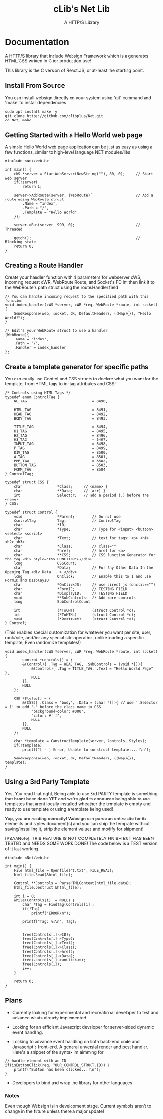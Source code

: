 <div align="center">
    <h1>cLib's Net Lib</h1>
    <p>A HTTP/S Library</p>
</div>

# Documentation

A HTTP/S library that include Websign Framework which is a generates HTML/CSS written in C for production use!

This library is the C version of React.JS, or at-least the starting point.

## Install From Source

You can install websign directly on your system using 'git' command and 'make' to install dependencies

```
sudo apt install make -y
git clone https://github.com/clibplus/Net.git
cd Net; make
```

## Getting Started with a Hello World web page

A simple Hello World web page application can be just as easy as using a few functions, similar to high-level language NET modules/libs

```
#include <Net/web.h>

int main() {
    cWS *server = StartWebServer(NewString(""), 80, 0);     // Start web server
    if(!server)
        return 1;

    server->AddRoute(server, (WebRoute){                    // Add a route using WebRoute struct
        .Name = "index",
        .Path = "/",
        .Template = "Hello World"
    });

    server->Run(server, 999, 0);                            // Threaded

    getch();                                                // Blocking state
    return 0;
}
```

## Creating a Route Handler

Create your handler function with 4 parameters for webserver cWS, incoming request cWR, WebRoute Route, and Socket's FD int then link it to the WebRoute's path struct using the route.Handler field

```
// You can handle incoming request to the specified path with this function
void index_handler(cWS *server, cWR *req, WebRoute *route, int socket) {     
    SendResponse(web, socket, OK, DefaultHeaders, ((Map){}), "Hello World!");
}

// Edit's your WebRoute struct to use a handler
(WebRoute){
    .Name = "index",
    .Path = "/",
    .Handler = index_handler
};
```

## Create a template generator for specific paths

You can easily use Control and CSS structs to declare what you want for the template, from HTML tags to in-tag attributes and CSS!

```
/* Controls using HTML Tags */
typedef enum ControlTag {
    NO_TAG                              = 8490,

    HTML_TAG                            = 8491,
    HEAD_TAG                            = 8492,
    BODY_TAG                            = 8493,

    TITLE_TAG                           = 8494,
    H1_TAG                              = 8495,
    H2_TAG                              = 8496,
    H3_TAG                              = 8497,
    INPUT_TAG                           = 8498,
    P_TAG                               = 8499,
    DIV_TAG                             = 8500,
    A_TAG                               = 8501,
    PRE_TAG                             = 8502,
    BUTTON_TAG                          = 8503,
    FORM_TAG                            = 8504
} ControlTag;

typedef struct CSS {
    char                *Class;     // <name> {
    char                **Data;     // (arr) }
    int                 Selector;   // add a period (.) before the <name>
} CSS;

typedef struct Control {
    void                *Parent;        // Do not use
    ControlTag          Tag;            // ControlTag
    char                *ID;
    char                *Type;          // Type for <input> <button> <select> <script>
    char                *Text;          // text for tags: <p> <h1> <h2> <h3>
    char                *Class;         // class=""
    char                *href;          // href for <a>
    char                **CSS;          // CSS Function Generator for the tag <div style="CSS FUNCTION"></div>
    long                CSSCount;
    char                *Data;          // For Any Other Data In the Opening Tag <div Data... > </div>
    long                OnClick;        // Enable this to 1 and Use FormID and DisplayID
    char                *OnClickJS;     // use direct js (onclick="")
    char                *FormID;        // TESTING FIELD
    char                *DisplayID;     // TESTING FIELD
    void                **SubControls;  // Add more controls
    long                SubControlCount;

    int                 (*ToCHT)        (struct Control *c);
    int                 (*ToHTML)       (struct Control *c);
    void                (*Destruct)     (struct Control *c);
} Control;
```


(This enables special customization for whatever you want per site, user, rank/role, and//or any special site operation, unlike loading a specific template, Even randomize templates!)

```
void index_handler(cWS *server, cWR *req, WebRoute *route, int socket) { 
        Control *Controls[] = {
        &(Control){ .Tag = HEAD_TAG, .SubControls = (void *[]){
            &(Control){ .Tag = TITLE_TAG, .Text = "Hello World Page" },
            NULL
        }},
        NULL
    };

    CSS *Styles[] = {
        &(CSS){ .Class = "body", .Data = (char *[]){ // use '.Selector = 1' to add '.' before the class name in CSS
            "background-color: #000",
            "color: #fff",
            NULL
        }},
        NULL
    };

    char *template = ConstructTemplate(server, Controls, Styles);
    if(!template)
        printf("[ - ] Error, Unable to construct template....!\n");
    
    SendResponse(web, socket, OK, DefaultHeaders, ((Map){}), template);
}
```

## Using a 3rd Party Template

Yes, You read that right, Being able to use 3rd PARTY template is something that hasnt been done YET and we're glad to announce being able to use templates that arent locally installed wheather the template is empty and ready to use template or using a template being used!

Yep, you are reading correctly! Websign can parse an entire site for its elements and styles document(s) and you can ship the template without saving/installing it, strip the element values and modify for shipment!

[PSA//Note]: THIS FEATURE IS NOT COMPLETELY FINISH BUT HAS BEEN TESTED and NEEDS SOME WORK DONE! The code below is a TEST version of it last working. 

```
#include <Net/web.h>

int main() {
	File html_file = Openfile("t.txt", FILE_READ);
	html_file.Read(&html_file);

	Control **Controls = ParseHTMLContent(html_file.data);
	html_file.Destruct(&html_file);

	int i = 0;
	while(Controls[i] != NULL) {
		char *Tag = FindTag(Controls[i]);
		if(!Tag)
			printf("ERROR\n");

		printf("Tag: %s\n", Tag);


		free(Controls[i]->ID);
		free(Controls[i]->Type);
		free(Controls[i]->Text);
		free(Controls[i]->Class);
		free(Controls[i]->href);
		free(Controls[i]->Data);
		free(Controls[i]->OnClickJS);
		free(Controls[i]);
		i++;
	}

	return 0;
}
```

## Plans

- Currently looking for experimental and recreational developer to test and advance whats already implemented

- Looking for an efficient Javascript developer for server-sided dynamic event handling.

- Looking to advance event handling on both back-end code and Javascript's front-end. A general unversial render and post handler. Here's a snippet of the syntax im aimming for

```
// handle element with an ID
if(isButtonClick(req, YOUR_CONTROL_STRUCT.ID)) {
    printf("Button has been clicked...!\n");
}
```

- Developers to bind and wrap the library for other languages


### Notes

Even though Websign is in development stage. Current symbols aren't to change in the future unless there a major update!